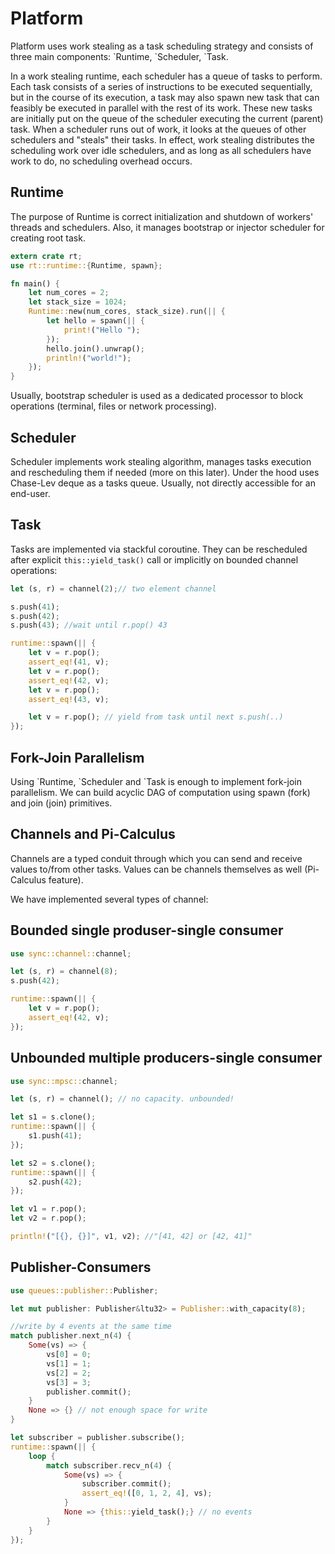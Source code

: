 # Platform

Platform uses work stealing as a task scheduling strategy and consists of three main components: \`Runtime, \`Scheduler, \`Task.

In a work stealing runtime, each scheduler has a queue of tasks to perform. Each task consists of a series of instructions to be executed sequentially, but in the course of its execution, a task may also spawn new task that can feasibly be executed in parallel with the rest of its work. These new tasks are initially put on the queue of the scheduler executing the current (parent) task. When a scheduler runs out of work, it looks at the queues of other schedulers and "steals" their tasks. In effect, work stealing distributes the scheduling work over idle schedulers, and as long as all schedulers have work to do, no scheduling overhead occurs.

## Runtime

The purpose of Runtime is correct initialization and shutdown of workers' threads and schedulers. Also, it manages bootstrap or injector scheduler for creating root task.

```Rust
extern crate rt;
use rt::runtime::{Runtime, spawn};

fn main() {
    let num_cores = 2;
    let stack_size = 1024;
    Runtime::new(num_cores, stack_size).run(|| {
        let hello = spawn(|| {
            print!("Hello ");
        });
        hello.join().unwrap();
        println!("world!");
    });
}
```

Usually, bootstrap scheduler is used as a dedicated processor to block operations (terminal, files or network processing).

## Scheduler

Scheduler implements work stealing algorithm, manages tasks execution and rescheduling them if needed (more on this later). Under the hood uses Chase-Lev deque as a tasks queue.
Usually, not directly accessible for an end-user.

## Task

Tasks are implemented via stackful coroutine. They can be rescheduled after explicit `this::yield_task()` call or implicitly on bounded channel operations:

```Rust
let (s, r) = channel(2);// two element channel

s.push(41);
s.push(42);
s.push(43); //wait until r.pop() 43

runtime::spawn(|| {
    let v = r.pop();
    assert_eq!(41, v);
    let v = r.pop();
    assert_eq!(42, v);
    let v = r.pop();
    assert_eq!(43, v);

    let v = r.pop(); // yield from task until next s.push(..)
});
```

## Fork-Join Parallelism

Using \`Runtime, \`Scheduler and \`Task is enough to implement fork-join parallelism. We can build acyclic DAG of computation using spawn (fork) and join (join) primitives.

## Channels and Pi-Calculus

Channels are a typed conduit through which you can send and receive values to/from other tasks. Values can be channels themselves as well (Pi-Calculus feature).

We have implemented several types of channel:

## Bounded single produser-single consumer

```Rust
use sync::channel::channel;

let (s, r) = channel(8);
s.push(42);

runtime::spawn(|| {
    let v = r.pop();
    assert_eq!(42, v);
});
```

## Unbounded multiple producers-single consumer

```Rust
use sync::mpsc::channel;

let (s, r) = channel(); // no capacity. unbounded!

let s1 = s.clone();
runtime::spawn(|| {
    s1.push(41);
});

let s2 = s.clone();
runtime::spawn(|| {
    s2.push(42);
});

let v1 = r.pop();
let v2 = r.pop();

println!("[{}, {}]", v1, v2); //"[41, 42] or [42, 41]"
```

## Publisher-Consumers

```Rust
use queues::publisher::Publisher;

let mut publisher: Publisher&ltu32> = Publisher::with_capacity(8);

//write by 4 events at the same time
match publisher.next_n(4) {
    Some(vs) => {
        vs[0] = 0;
        vs[1] = 1;
        vs[2] = 2;
        vs[3] = 3;
        publisher.commit();
    }
    None => {} // not enough space for write
}

let subscriber = publisher.subscribe();
runtime::spawn(|| {
    loop {
        match subscriber.recv_n(4) {
            Some(vs) => {
                subscriber.commit();
                assert_eq!([0, 1, 2, 4], vs);
            }
            None => {this::yield_task();} // no events
        }
    }
});

```
